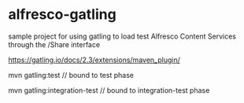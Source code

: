 # alfresco-gatling
sample project for using gatling to load test Alfresco Content Services through the /Share interface

https://gatling.io/docs/2.3/extensions/maven_plugin/

mvn gatling:test             // bound to test phase

mvn gatling:integration-test // bound to integration-test phase
